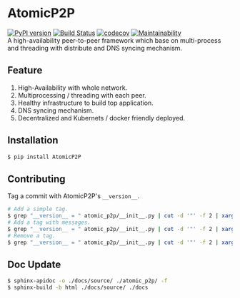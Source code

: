 # AtomicP2P  
[![PyPI version](https://badge.fury.io/py/AtomicP2P.svg)](https://badge.fury.io/py/AtomicP2P) [![Build Status](https://travis-ci.org/YuntechNet/AtomicP2P.svg?branch=fwos)](https://travis-ci.org/YuntechNet/AtomicP2P) [![codecov](https://codecov.io/gh/YuntechNet/AtomicP2P/branch/master/graph/badge.svg)](https://codecov.io/gh/YuntechNet/AtomicP2P) [![Maintainability](https://api.codeclimate.com/v1/badges/e02dfc9c29c0a9a053bc/maintainability)](https://codeclimate.com/github/YuntechNet/AtomicP2P/maintainability)  
A high-availability peer-to-peer framework which base on multi-process and threading with distribute and DNS syncing mechanism.  

## Feature
  1. High-Availability with whole network.
  2. Multiprocessing / threading with each peer.
  3. Healthy infrastructure to build top application.
  4. DNS syncing mechanism.
  5. Decentralized and Kubernets / docker friendly deployed.

## Installation
```sh
$ pip install AtomicP2P
```

## Contributing
Tag a commit with AtomicP2P's `__version__`.
```sh
# Add a simple tag.
$ grep "__version__ = " atomic_p2p/__init__.py | cut -d '"' -f 2 | xargs git tag
# Add a tag with messages.
$ grep "__version__ = " atomic_p2p/__init__.py | cut -d '"' -f 2 | xargs git tag -a
# Remove a tag.
$ grep "__version__ = " atomic_p2p/__init__.py | cut -d '"' -f 2 | xargs git tag -d
```

## Doc Update
```sh
$ sphinx-apidoc -o ./docs/source/ ./atomic_p2p/ -f
$ sphinx-build -b html ./docs/source/ ./docs
```